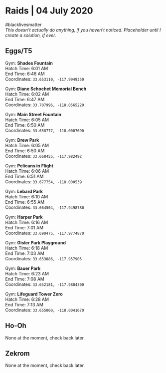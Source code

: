# Raids | 04 July 2020
#blacklivesmatter</br>
*This doesn't actually do anything, if you haven't noticed. Placeholder until I create a solution, if ever.*

## Eggs/T5

Gym: **Shades Fountain**<br/>
Hatch Time: 6:01 AM<br/>
End Time: 6:46 AM<br/>
Coordinates: ``33.653110, -117.9949350``


Gym: **Diane Schochet Memorial Bench**<br/>
Hatch Time: 6:02 AM<br/>
End Time: 6:47 AM<br/>
Coordinates: ``33.707996, -118.0565220``


Gym: **Main Street Fountain**<br/>
Hatch Time: 6:05 AM<br/>
End Time: 6:50 AM<br/>
Coordinates: ``33.658777, -118.0007690``


Gym: **Drew Park**<br/>
Hatch Time: 6:05 AM<br/>
End Time: 6:50 AM<br/>
Coordinates: ``33.668455, -117.982492``

Gym: **Pelicans in Flight**<br/>
Hatch Time: 6:06 AM<br/>
End Time: 6:51 AM<br/>
Coordinates: ``33.677754, -118.000539``

Gym: **Lebard Park**<br/>
Hatch Time: 6:10 AM<br/>
End Time: 6:55 AM<br/>
Coordinates: ``33.664504, -117.9498780``


Gym: **Harper Park**<br/>
Hatch Time: 6:16 AM<br/>
End Time: 7:01 AM<br/>
Coordinates: ``33.690475, -117.9774870``


Gym: **Gisler Park Playground**<br/>
Hatch Time: 6:18 AM<br/>
End Time: 7:03 AM<br/>
Coordinates: ``33.653886, -117.957905``


Gym: **Bauer Park**<br/>
Hatch Time: 6:23 AM<br/>
End Time: 7:08 AM<br/>
Coordinates: ``33.652181, -117.9804300``


Gym: **Lifeguard Tower Zero**<br/>
Hatch Time: 6:28 AM<br/>
End Time: 7:13 AM<br/>
Coordinates: ``33.655060, -118.0041670``



## Ho-Oh

None at the moment, check back later.


## Zekrom

None at the moment, check back later.

